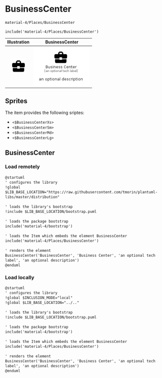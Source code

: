 # BusinessCenter


```text
material-4/Places/BusinessCenter
```

```text
include('material-4/Places/BusinessCenter')
```



| Illustration | BusinessCenter |
| :---: | :---: |
| ![illustration for Illustration](../../material-4/Places/BusinessCenter.png) | ![illustration for BusinessCenter](../../material-4/Places/BusinessCenter.Local.png) |



## Sprites
The item provides the following sriptes:

- `<$BusinessCenterXs>`
- `<$BusinessCenterSm>`
- `<$BusinessCenterMd>`
- `<$BusinessCenterLg>`





## BusinessCenter

### Load remotely
```plantuml
@startuml
' configures the library
!global $LIB_BASE_LOCATION="https://raw.githubusercontent.com/tmorin/plantuml-libs/master/distribution"

' loads the library's bootstrap
!include $LIB_BASE_LOCATION/bootstrap.puml

' loads the package bootstrap
include('material-4/bootstrap')

' loads the Item which embeds the element BusinessCenter
include('material-4/Places/BusinessCenter')

' renders the element
BusinessCenter('BusinessCenter', 'Business Center', 'an optional tech label', 'an optional description')
@enduml
```

### Load locally
```plantuml
@startuml
' configures the library
!global $INCLUSION_MODE="local"
!global $LIB_BASE_LOCATION="../.."

' loads the library's bootstrap
!include $LIB_BASE_LOCATION/bootstrap.puml

' loads the package bootstrap
include('material-4/bootstrap')

' loads the Item which embeds the element BusinessCenter
include('material-4/Places/BusinessCenter')

' renders the element
BusinessCenter('BusinessCenter', 'Business Center', 'an optional tech label', 'an optional description')
@enduml
```

